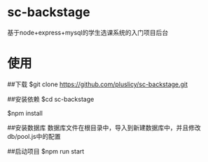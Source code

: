 # sc-backstage
基于node+express+mysql的学生选课系统的入门项目后台

# 使用

##下载
$git clone https://github.com/pluslicy/sc-backstage.git

##安装依赖
$cd sc-backstage

$npm install

##安装数据库
数据库文件在根目录中，导入到新建数据库中，并且修改db/pool.js中的配置

##启动项目
$npm run start

